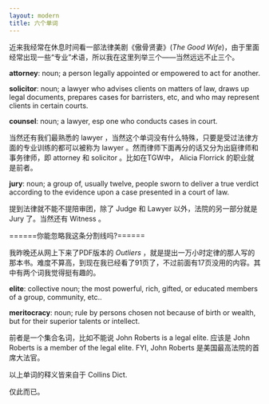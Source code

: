 ```yaml
---
layout: modern
title: 六个单词
---
```


近来我经常在休息时间看一部法律美剧《傲骨贤妻》(*The Good Wife*)，由于里面经常出现一些“专业”术语，所以我在这里列举三个——当然远远不止三个。

**attorney**: noun; a person legally appointed or empowered to act for another.

**solicitor**: noun; a lawyer who advises clients on matters of law, draws up legal documents, prepares cases for barristers, etc, and who may represent clients in certain courts.

**counsel**: noun; a lawyer, esp one who conducts cases in court.

当然还有我们最熟悉的 lawyer ，当然这个单词没有什么特殊，只要是受过法律方面的专业训练的都可以被称为 lawyer 。然而律师下面再分的话又分为出庭律师和事务律师，即 attorney 和 solicitor 。比如在TGW中， Alicia Florrick 的职业就是前者。

**jury**: noun; a group of, usually twelve, people sworn to deliver a true verdict according to the evidence upon a case presented in a court of law.

提到法律就不能不提陪审团，除了 Judge 和 Lawyer 以外，法院的另一部分就是 Jury 了。当然还有 Witness 。

======你能忽略我这条分割线吗?======

我昨晚还从网上下来了PDF版本的 *Outliers* ，就是提出一万小时定律的那人写的那本书。难度不算高，到现在我已经看了91页了，不过前面有17页没用的内容。其中有两个词我觉得挺有趣的。

**elite**: collective noun; the most powerful, rich, gifted, or educated members of a group, community, etc..

**meritocracy**: noun; rule by persons chosen not because of birth or wealth, but for their superior talents or intellect.

前者是一个集合名词，比如不能说 John Roberts is a legal elite. 应该是 John Roberts is a member of the legal elite. FYI, John Roberts 是美国最高法院的首席大法官。

以上单词的释义皆来自于 Collins Dict.

仅此而已。